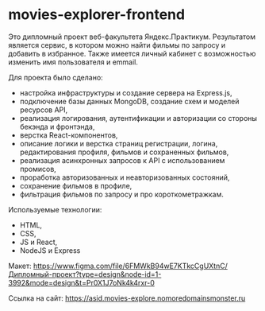 # movies-explorer-frontend
Это дипломный проект веб-факультета Яндекс.Практикум. Результатом является сервис, в котором можно найти фильмы по запросу и добавить в избранное. Также имеется личный кабинет с возможностью изменить имя пользователя и emmail.

Для проекта было сделано:
- настройка инфраструктуры и создание сервера на Express.js,
- подключение базы данных MongoDB, создание схем и моделей ресурсов API,
- реализация логирования, аутентификации и авторизации со стороны бекэнда и фронтэнда,
- верстка React-компонентов,
- описание логики и верстка страниц регистрации, логина, редактирования профиля, фильмов и сохраненных фильмов,
- реализация асинхронных запросов к API с использованием промисов,
- проработка авторизованных и неавторизованных состояний,
- сохранение фильмов в профиле,
- фильтрация фильмов по запросу и про короткометражкам.

Используемые технологии:
- HTML,
- CSS,
- JS и React,
- NodeJS и Express 

Макет: https://www.figma.com/file/6FMWkB94wE7KTkcCgUXtnC/Дипломный-проект?type=design&node-id=1-3992&mode=design&t=Pr0X1J7oNk4k4rxr-0

Ссылка на сайт: https://asid.movies-explore.nomoredomainsmonster.ru
